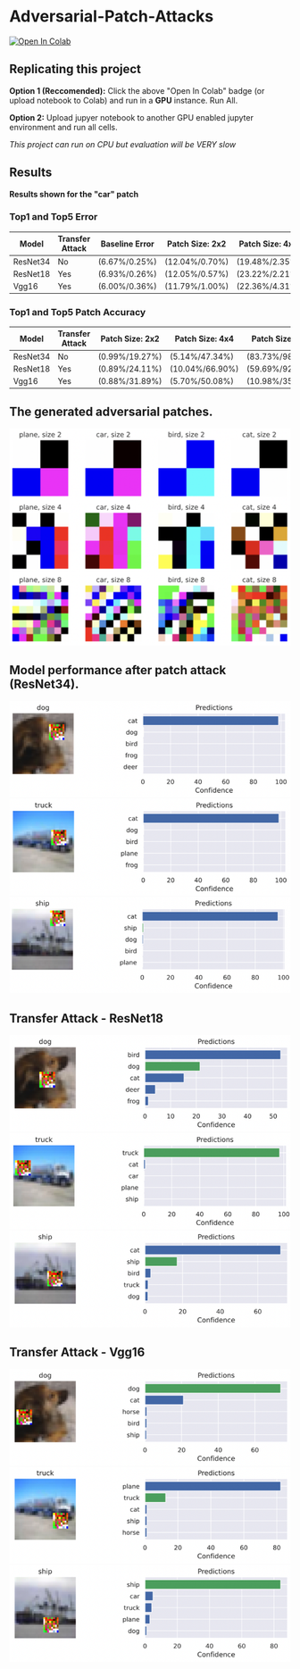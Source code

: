 # Adversarial-Patch-Attacks

[![Open In Colab](https://colab.research.google.com/assets/colab-badge.svg)](https://colab.research.google.com/drive/1m3j0Bh1ZOKLqn7a1qthpn28Wf8TQdjLI?usp=sharing)

## Replicating this project

**Option 1 (Reccomended):** Click the above "Open In Colab" badge (or upload notebook to Colab) and run in a **GPU** instance. Run All. 

**Option 2:** Upload jupyer notebook to another GPU enabled jupyter environment and run all cells. 

*This project can run on CPU but evaluation will be VERY slow*

## Results

**Results shown for the "car" patch**

### Top1 and Top5 Error
| Model     | Transfer Attack | Baseline Error  | Patch Size: 2x2 | Patch Size: 4x4 | Patch Size: 8x8 |
| --------- | --------------- | --------------- | --------------- | --------------- | --------------- |
| ResNet34  | No              | (6.67%/0.25%)   | (12.04%/0.70%)  | (19.48%/2.35%)  | (58.01%/10.98%) |
| ResNet18  | Yes             | (6.93%/0.26%)   | (12.05%/0.57%)  | (23.22%/2.21%)  | (39.40%/9.48%)  |
| Vgg16     | Yes             | (6.00%/0.36%)   | (11.79%/1.00%)  | (22.36%/4.31%)  | (37.54%/7.29%)  |

### Top1 and Top5 Patch Accuracy
| Model     | Transfer Attack | Patch Size: 2x2 | Patch Size: 4x4 | Patch Size: 8x8 |
| --------- | --------------- | --------------- | --------------- | --------------- |
| ResNet34  | No              | (0.99%/19.27%)  | (5.14%/47.34%)  | (83.73%/98.85%) |
| ResNet18  | Yes             | (0.89%/24.11%)  | (10.04%/66.90%) | (59.69%/92.75%) |
| Vgg16     | Yes             | (0.88%/31.89%)  | (5.70%/50.08%)  | (10.98%/35.75%) |


## The generated adversarial patches. 

![alt text](https://github.com/malcolmsfraser/Adversarial-Patch-Attacks/blob/main/images/Patches-300dpi.png)

## Model performance after patch attack (ResNet34). 

![alt text](https://github.com/malcolmsfraser/Adversarial-Patch-Attacks/blob/main/images/resnet34_dog_w_catPatch8_300dpi.png)
![alt text](https://github.com/malcolmsfraser/Adversarial-Patch-Attacks/blob/main/images/resnet34_truck_w_catPatch8_300dpi.png)
![alt text](https://github.com/malcolmsfraser/Adversarial-Patch-Attacks/blob/main/images/resnet34_ship_w_catPatch8_300dpi.png)

## Transfer Attack - ResNet18

![alt text](https://github.com/malcolmsfraser/Adversarial-Patch-Attacks/blob/main/images/resnet18_dog_w_catPatch8_300dpi.png)
![alt text](https://github.com/malcolmsfraser/Adversarial-Patch-Attacks/blob/main/images/resnet18_truck_w_catPatch8_300dpi.png)
![alt text](https://github.com/malcolmsfraser/Adversarial-Patch-Attacks/blob/main/images/resnet18_ship_w_catPatch8_300dpi.png)

## Transfer Attack - Vgg16

![alt text](https://github.com/malcolmsfraser/Adversarial-Patch-Attacks/blob/main/images/vgg16_dog_w_catPatch8_300dpi.png)
![alt text](https://github.com/malcolmsfraser/Adversarial-Patch-Attacks/blob/main/images/vgg16_truck_w_catPatch8_300dpi.png)
![alt text](https://github.com/malcolmsfraser/Adversarial-Patch-Attacks/blob/main/images/vgg16_ship_w_catPatch8_300dpi.png)

